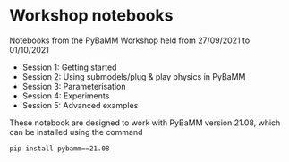 # Workshop notebooks

Notebooks from the PyBaMM Workshop held from 27/09/2021 to 01/10/2021

- Session 1: Getting started
- Session 2: Using submodels/plug & play physics in PyBaMM
- Session 3: Parameterisation
- Session 4: Experiments
- Session 5: Advanced examples

These notebook are designed to work with PyBaMM version 21.08, which can be installed using the command
```bash
pip install pybamm==21.08
```
